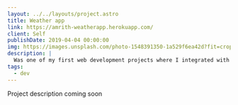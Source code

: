```yaml
---
layout: ../../layouts/project.astro
title: Weather app
link: https://amrith-weatherapp.herokuapp.com/
client: Self
publishDate: 2019-04-04 00:00:00
img: https://images.unsplash.com/photo-1548391350-1a529f6ea42d?fit=crop&w=1400&h=700&q=75
description: |
  Was one of my first web development projects where I integrated with 2 apis to get the weather data.
tags:
  - dev
---
```


Project description coming soon
